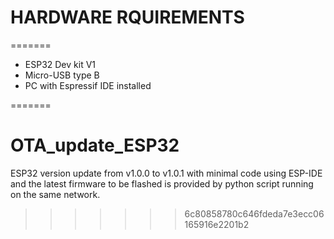 
# HARDWARE RQUIREMENTS
=======
* ESP32 Dev kit V1
* Micro-USB type B
* PC with Espressif IDE installed


=======
# OTA_update_ESP32
ESP32 version update from v1.0.0 to v1.0.1 with minimal code using ESP-IDE and the latest firmware to be flashed is provided by python script running on the same network.
>>>>>>> 6c80858780c646fdeda7e3ecc06165916e2201b2
